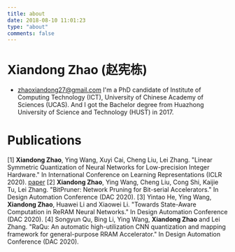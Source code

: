 ```yaml
---
title: about
date: 2018-08-10 11:01:23
type: "about"
comments: false
---
```


# Xiandong Zhao (赵宪栋)
- zhaoxiandong27@gmail.com
I'm a PhD candidate of Institute of Computing Technology (ICT), University of Chinese Academy of Sciences (UCAS). And I got the Bachelor degree from Huazhong University of Science and Technology (HUST) in 2017. 

# Publications

[1] **Xiandong Zhao**, Ying Wang, Xuyi Cai, Cheng Liu, Lei Zhang. "Linear Symmetric Quantization of Neural Networks for Low-precision Integer Hardware." In International Conference on Learning Representations (ICLR 2020). [paper](https://openreview.net/pdf?id=H1lBj2VFPS)
[2] **Xiandong Zhao**, Ying Wang, Cheng Liu, Cong Shi, Kaijie Tu, Lei Zhang. "BitPruner: Network Pruning for Bit-serial Accelerators." In Design Automation Conference (DAC 2020).
[3] Yintao He, Ying Wang, **Xiandong Zhao**, Huawei Li and Xiaowei Li. "Towards State-Aware Computation in ReRAM Neural Networks." In Design Automation Conference (DAC 2020).
[4] Songyun Qu, Bing Li, Ying Wang, **Xiandong Zhao** and Lei Zhang. "RaQu: An automatic high-utilization CNN quantization and mapping framework for general-purpose RRAM Accelerator." In Design Automation Conference (DAC 2020).
